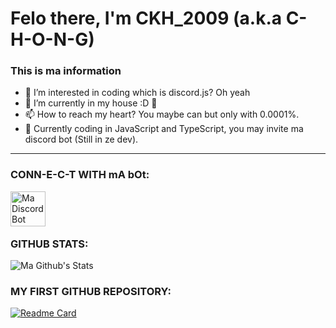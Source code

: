 # Felo there, I'm CKH_2009 (a.k.a C-H-O-N-G)

### This is ma information
- 👀 I’m interested in coding which is discord.js? Oh yeah
- 🌱 I’m currently in my house :D 🤣
- 📫 How to reach my heart? You maybe can but only with 0.0001%.
- 🎲 Currently coding in JavaScript and TypeScript, you may invite ma discord bot (Still in ze dev).
________________________________________________________________________________________________________________________________________________________________________________

### CONN-E-C-T WITH mA bOt:
[<img align="left" alt="Ma Discord Bot" width="56px" src="https://i.ibb.co/9N6xDzK/pngwing-com.png" />][Discord Bot]

<br />
<br />
<br />

### GITHUB STATS:
![Ma Github's Stats](https://github-readme-stats.vercel.app/api?username=C-H-O-N-G&show_icons=true&theme=algolia)


### MY FIRST GITHUB REPOSITORY:
[![Readme Card](https://github-readme-stats.vercel.app/api/pin/?username=C-H-O-N-G&repo=Discord-TS-Bot)](https://github.com/C-H-O-N-G/Discord-TS-Bot)

<br />
<br />

[Discord Bot]: https://discord.com/oauth2/authorize?client_id=929979298260070481&scope=applications.commands%20bot&permissions=1099511627775

<!---
C-H-O-N-G/C-H-O-N-G is a not ✨ special ✨ repository because I haven't posted any thing XD. 
Be prepared and look for my repository when I post a repository in Github!
--->
